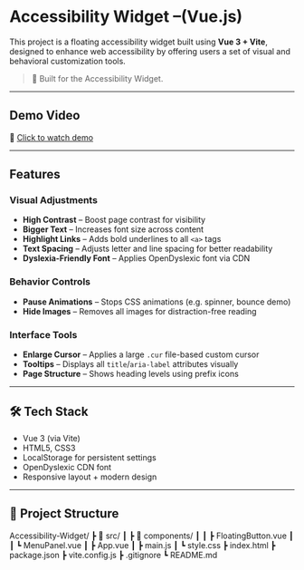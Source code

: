 # Accessibility Widget –(Vue.js)

This project is a floating accessibility widget built using **Vue 3 + Vite**, designed to enhance web accessibility by offering users a set of visual and behavioral customization tools.

> 🔧 Built for the Accessibility Widget.

---

## Demo Video

🔗 [Click to watch demo](https://drive.google.com/file/d/1OrKd_FfukDYmk-ER42uyucK7X_oyv7mH/view?usp=sharing)

---

## Features

### Visual Adjustments
- **High Contrast** – Boost page contrast for visibility
- **Bigger Text** – Increases font size across content
- **Highlight Links** – Adds bold underlines to all `<a>` tags
- **Text Spacing** – Adjusts letter and line spacing for better readability
- **Dyslexia-Friendly Font** – Applies OpenDyslexic font via CDN

### Behavior Controls
- **Pause Animations** – Stops CSS animations (e.g. spinner, bounce demo)
- **Hide Images** – Removes all images for distraction-free reading

### Interface Tools
- **Enlarge Cursor** – Applies a large `.cur` file-based custom cursor
- **Tooltips** – Displays all `title`/`aria-label` attributes visually
- **Page Structure** – Shows heading levels using prefix icons

---

## 🛠 Tech Stack

- Vue 3 (via Vite)
- HTML5, CSS3
- LocalStorage for persistent settings
- OpenDyslexic CDN font
- Responsive layout + modern design

---

## 📁 Project Structure
 Accessibility-Widget/
┣ 📂 src/
┃ ┣ 📂 components/
┃ ┃ ┣ FloatingButton.vue
┃ ┃ ┗ MenuPanel.vue
┃ ┣ App.vue
┃ ┣ main.js
┃ ┗ style.css
┣ index.html
┣ package.json
┣ vite.config.js
┣ .gitignore
┗ README.md
